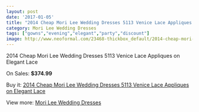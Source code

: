 ```yaml
---
layout: post
date: '2017-01-05'
title: "2014 Cheap Mori Lee Wedding Dresses 5113 Venice Lace Appliques on Elegant Lace"
category: Mori Lee Wedding Dresses
tags: ["gowns","evening","elegant","party","discount"]
image: http://www.neoformal.com/23468-thickbox_default/2014-cheap-mori-lee-wedding-dresses-5113-venice-lace-appliques-on-elegant-lace.jpg
---
```

2014 Cheap Mori Lee Wedding Dresses 5113 Venice Lace Appliques on Elegant Lace

On Sales: **$374.99**
<a href="https://www.neoformal.com/en/mori-lee-wedding-dresses-2014/7873-2014-cheap-mori-lee-wedding-dresses-5113-venice-lace-appliques-on-elegant-lace.html"><amp-img layout="responsive" width="600" height="600" src="//www.neoformal.com/23468-thickbox_default/2014-cheap-mori-lee-wedding-dresses-5113-venice-lace-appliques-on-elegant-lace.jpg" alt="2014 Cheap Mori Lee Wedding Dresses 5113 Venice Lace Appliques on Elegant Lace 0" /></a>
<a href="https://www.neoformal.com/en/mori-lee-wedding-dresses-2014/7873-2014-cheap-mori-lee-wedding-dresses-5113-venice-lace-appliques-on-elegant-lace.html"><amp-img layout="responsive" width="600" height="600" src="//www.neoformal.com/23469-thickbox_default/2014-cheap-mori-lee-wedding-dresses-5113-venice-lace-appliques-on-elegant-lace.jpg" alt="2014 Cheap Mori Lee Wedding Dresses 5113 Venice Lace Appliques on Elegant Lace 1" /></a>
<a href="https://www.neoformal.com/en/mori-lee-wedding-dresses-2014/7873-2014-cheap-mori-lee-wedding-dresses-5113-venice-lace-appliques-on-elegant-lace.html"><amp-img layout="responsive" width="600" height="600" src="//www.neoformal.com/23470-thickbox_default/2014-cheap-mori-lee-wedding-dresses-5113-venice-lace-appliques-on-elegant-lace.jpg" alt="2014 Cheap Mori Lee Wedding Dresses 5113 Venice Lace Appliques on Elegant Lace 2" /></a>
<a href="https://www.neoformal.com/en/mori-lee-wedding-dresses-2014/7873-2014-cheap-mori-lee-wedding-dresses-5113-venice-lace-appliques-on-elegant-lace.html"><amp-img layout="responsive" width="600" height="600" src="//www.neoformal.com/23471-thickbox_default/2014-cheap-mori-lee-wedding-dresses-5113-venice-lace-appliques-on-elegant-lace.jpg" alt="2014 Cheap Mori Lee Wedding Dresses 5113 Venice Lace Appliques on Elegant Lace 3" /></a>

Buy it: [2014 Cheap Mori Lee Wedding Dresses 5113 Venice Lace Appliques on Elegant Lace](https://www.neoformal.com/en/mori-lee-wedding-dresses-2014/7873-2014-cheap-mori-lee-wedding-dresses-5113-venice-lace-appliques-on-elegant-lace.html "2014 Cheap Mori Lee Wedding Dresses 5113 Venice Lace Appliques on Elegant Lace")

View more: [Mori Lee Wedding Dresses](https://www.neoformal.com/en/67-mori-lee-wedding-dresses-2014 "Mori Lee Wedding Dresses")